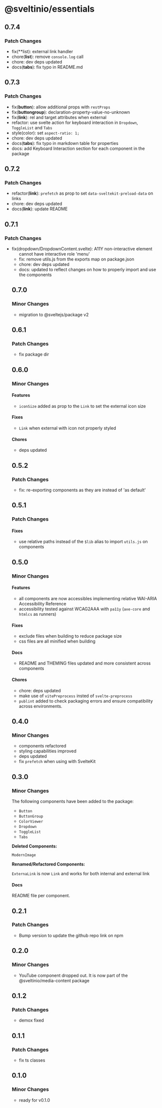 # @sveltinio/essentials

## 0.7.4

### Patch Changes

- fix(**list): external link handler
- chore(**list**): remove `console.log` call
- chore: dev deps updated
- docs(**tabs**): fix typo in README.md

## 0.7.3

### Patch Changes

- fix(**button**): allow additional props with `restProps`
- fix(**buttongroup**): declaration-property-value-no-unknown
- fix(**link**): rel and target attributes when external
- refactor: use svelte action for keyboard interaction in `Dropdown`, `ToggleList` and `Tabs`
- style(color): set `aspect-ratio: 1;`
- chore: dev deps updated
- docs(**tabs**): fix typo in markdown table for properties
- docs: add Keyboard Interaction section for each component in the package

## 0.7.2

### Patch Changes

- refactor(**link**): `prefetch` as prop to set `data-sveltekit-preload-data` on links
- chore: dev deps updated
- docs(**link**): update README

## 0.7.1

### Patch Changes

- fix(dropdown/DropdownContent.svelte): A11Y non-interactive element <ul> cannot have interactive role 'menu'
- fix: remove utils.js from the exports map on package.json
- chore: dev deps updated
- docs: updated to reflect changes on how to properly import and use the components

## 0.7.0

### Minor Changes

- migration to @sveltejs/package v2

## 0.6.1

### Patch Changes

- fix package dir

## 0.6.0

### Minor Changes

#### Features

- `iconSize` added as prop to the `Link` to set the external icon size

#### Fixes

- `Link` when external with icon not properly styled

#### Chores

- deps updated

## 0.5.2

### Patch Changes

- fix: re-exporting components as they are instead of 'as default'

## 0.5.1

### Patch Changes

#### Fixes

- use relative paths instead of the `$lib` alias to import `utils.js` on components

## 0.5.0

### Minor Changes

#### Features

- all components are now accessibles implementing relative WAI-ARIA Accessibility Reference
- accessibility tested against WCAG2AAA with `pa11y` (`axe-core` and `htmlcs` as runners)

#### Fixes

- exclude files when building to reduce package size
- css files are all minified when building

#### Docs

- README and THEMING files updated and more consistent across components

#### Chores

- chore: deps updated
- make use of `vitePreprocess` insted of `svelte-preprocess`
- `publint` added to check packaging errors and ensure compatibility across environments.

## 0.4.0

### Minor Changes

- components refactored
- styling capabilities improved
- deps updated
- fix `prefetch` when using with SvelteKit

## 0.3.0

### Minor Changes

The following components have been added to the package:

- `Button`
- `ButtonGroup`
- `ColorViewer`
- `Dropdown`
- `ToggleList`
- `Tabs`

**Deleted Components:**

`ModernImage`

**Renamed/Refactored Components:**

`ExternaLink` is now `Link` and works for both internal and external link

#### Docs

README file per component.

## 0.2.1

### Patch Changes

- Bump version to update the github repo link on npm

## 0.2.0

### Minor Changes

- YouTube component dropped out. It is now part of the @sveltinio/media-content package

## 0.1.2

### Patch Changes

- demox fixed

## 0.1.1

### Patch Changes

- fix ts classes

## 0.1.0

### Minor Changes

- ready for v0.1.0
